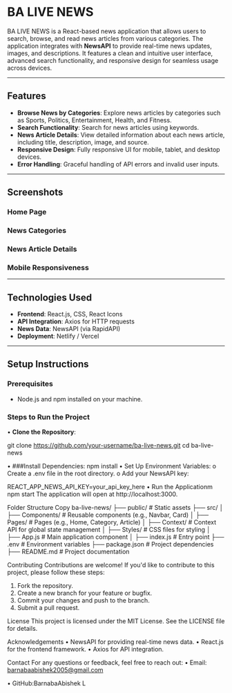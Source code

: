 # BA LIVE NEWS

 
BA LIVE NEWS is a React-based news application that allows users to search, browse, and read news articles from various categories. The application integrates with **NewsAPI** to provide real-time news updates, images, and descriptions. It features a clean and intuitive user interface, advanced search functionality, and responsive design for seamless usage across devices.

---

## **Features**

- **Browse News by Categories**: Explore news articles by categories such as Sports, Politics, Entertainment, Health, and Fitness.
- **Search Functionality**: Search for news articles using keywords.
- **News Article Details**: View detailed information about each news article, including title, description, image, and source.
- **Responsive Design**: Fully responsive UI for mobile, tablet, and desktop devices.
- **Error Handling**: Graceful handling of API errors and invalid user inputs.

---

## **Screenshots**

### Home Page
 




### News Categories
 



### News Article Details
 

### Mobile Responsiveness
 ---


## **Technologies Used**

- **Frontend**: React.js, CSS, React Icons
- **API Integration**: Axios for HTTP requests
- **News Data**: NewsAPI (via RapidAPI)
- **Deployment**: Netlify / Vercel

---

## **Setup Instructions**

### Prerequisites
- Node.js and npm installed on your machine.

### Steps to Run the Project
•	**Clone the Repository**:
 
   git clone https://github.com/your-username/ba-live-news.git
   cd ba-live-news

•	###Install Dependencies:
npm install
•	Set Up Environment Variables:
o	Create a .env file in the root directory.
o	Add your NewsAPI key:

REACT_APP_NEWS_API_KEY=your_api_key_here
•	Run the Applicationm
npm start
The application will open at http://localhost:3000.

Folder Structure
Copy
ba-live-news/
├── public/                  # Static assets
├── src/
│   ├── Components/          # Reusable components (e.g., Navbar, Card)
│   ├── Pages/               # Pages (e.g., Home, Category, Article)
│   ├── Context/             # Context API for global state management
│   ├── Styles/              # CSS files for styling
│   ├── App.js               # Main application component
│   ├── index.js             # Entry point
├── .env                     # Environment variables
├── package.json             # Project dependencies
├── README.md                # Project documentation

Contributing
Contributions are welcome! If you'd like to contribute to this project, please follow these steps:
1.	Fork the repository.
2.	Create a new branch for your feature or bugfix.
3.	Commit your changes and push to the branch.
4.	Submit a pull request.

License
This project is licensed under the MIT License. See the LICENSE file for details.

Acknowledgements
•	NewsAPI for providing real-time news data.
•	React.js for the frontend framework.
•	Axios for API integration.

Contact
For any questions or feedback, feel free to reach out:
•	Email: barnabaabishek2005@gmail.com
 
•	GitHub:BarnabaAbishek L

 


